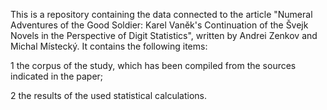 This is a repository containing the data connected to the article "Numeral Adventures of the Good Soldier: Karel Vaněk's Continuation of the Švejk Novels in the Perspective of Digit Statistics", written by Andrei Zenkov and Michal Místecký. It contains the following items: 

1 the corpus of the study, which has been compiled from the sources indicated in the paper;

2 the results of the used statistical calculations. 
